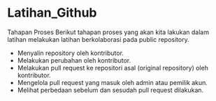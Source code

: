 # Latihan_Github
Tahapan Proses
Berikut tahapan proses yang akan kita lakukan dalam latihan melakukan latihan berkolaborasi pada public repository.

- Menyalin repository oleh kontributor.
- Melakukan perubahan oleh kontributor.
- Melakukan pull request ke repositori asal (original repository) oleh kontributor.
- Mengelola pull request yang masuk oleh admin atau pemilik akun.
- Melihat perbedaan sebelum dan sesudah pull request dilakukan.
